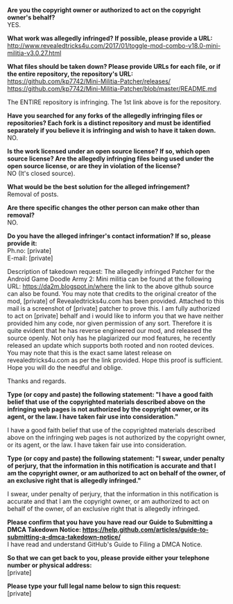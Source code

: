 **Are you the copyright owner or authorized to act on the copyright owner's
behalf?**  
YES.

**What work was allegedly infringed? If possible, please provide a URL:**  
http://www.revealedtricks4u.com/2017/01/toggle-mod-combo-v18.0-mini-militia-v3.0.27.html

**What files should be taken down? Please provide URLs for each file, or if
the entire repository, the repository's URL:**  
https://github.com/kp7742/Mini-Militia-Patcher/releases/  
https://github.com/kp7742/Mini-Militia-Patcher/blob/master/README.md  

The ENTIRE repository is infringing. The 1st link above is for the
repository.

**Have you searched for any forks of the allegedly infringing files or
repositories? Each fork is a distinct repository and must be identified
separately if you believe it is infringing and wish to have it taken down.**  
NO.

**Is the work licensed under an open source license? If so, which open source
license? Are the allegedly infringing files being used under the open
source license, or are they in violation of the license?**   
NO (It's closed source).

**What would be the best solution for the alleged infringement?**  
Removal of posts.

**Are there specific changes the other person can make other than removal?**  
NO.

**Do you have the alleged infringer's contact information? If so, please
provide it:**  
Ph.no: [private]  
E-mail: [private]  

Description of takedown request: The allegedly infringed Patcher for the
Android Game Doodle Army 2: Mini militia can be found at the following URL:
https://da2m.blogspot.in/where the link to the above github source can also
be found.
You may note that credits to the original creator of the mod, [private] of Revealedtricks4u.com has been provided. Attached to this mail is a
screenshot of [private] patcher to prove this. I am fully authorized to act
on [private] behalf and i would like to inform you that we have
neither provided him any code, nor given permission of any sort.
Therefore it is quite evident that he has reverse engineered our mod, and
released the source openly. Not only has he plagiarized our mod features,
he recently released an update which supports both rooted and non rooted
devices. You may note that this is the exact same latest release on
revealedtricks4u.com as per the link provided. Hope this proof is
sufficient.
Hope you will do the needful and oblige.

Thanks and regards.

**Type (or copy and paste) the following statement: "I have a good faith
belief that use of the copyrighted materials described above on the
infringing web pages is not authorized by the copyright owner, or its
agent, or the law. I have taken fair use into consideration."**  

I have a good faith belief that use of the copyrighted materials described
above on the infringing web pages is not authorized by the copyright owner,
or its agent, or the law. I have taken fair use into consideration.

**Type (or copy and paste) the following statement: "I swear, under penalty
of perjury, that the information in this notification is accurate and that
I am the copyright owner, or am authorized to act on behalf of the owner,
of an exclusive right that is allegedly infringed."**  

I swear, under penalty of perjury, that the information in this
notification is accurate and that I am the copyright owner, or am
authorized to act on behalf of the owner, of an exclusive right that is
allegedly infringed.

**Please confirm that you have you have read our Guide to Submitting a DMCA
Takedown Notice:
<https://help.github.com/articles/guide-to-submitting-a-dmca-takedown-notice/>**  
I have read and understand GitHub's Guide to Filing a DMCA Notice.

**So that we can get back to you, please provide either your telephone number
or physical address:**  
[private]  

**Please type your full legal name below to sign this request:**  
[private]  

